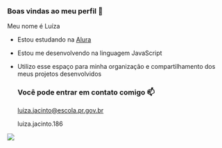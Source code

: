 ### Boas vindas ao meu perfil 💙

Meu nome é Luíza

- Estou estudando na [Alura](https://www.alura.com.br)
- Estou me desenvolvendo na linguagem JavaScript
- Utilizo esse espaço para minha organização e compartilhamento dos meus projetos desenvolvidos

  ### Você pode entrar em contato comigo 📫

  luiza.jacinto@escola.pr.gov.br

   luiza.jacinto.186

![](https://media.tenor.com/zc0dYyoTnE4AAAAC/cat-hands-up.gif)
